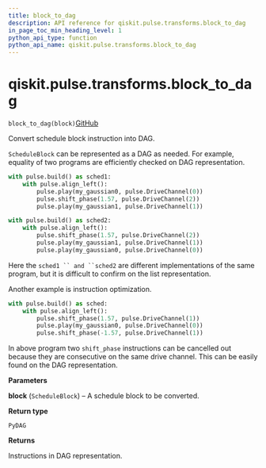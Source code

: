 ```yaml
---
title: block_to_dag
description: API reference for qiskit.pulse.transforms.block_to_dag
in_page_toc_min_heading_level: 1
python_api_type: function
python_api_name: qiskit.pulse.transforms.block_to_dag
---
```


# qiskit.pulse.transforms.block\_to\_dag

<span id="qiskit.pulse.transforms.block_to_dag" />

`block_to_dag(block)`[GitHub](https://github.com/qiskit/qiskit/tree/stable/0.20/qiskit/pulse/transforms/dag.py "view source code")

Convert schedule block instruction into DAG.

`ScheduleBlock` can be represented as a DAG as needed. For example, equality of two programs are efficiently checked on DAG representation.

```python
with pulse.build() as sched1:
    with pulse.align_left():
        pulse.play(my_gaussian0, pulse.DriveChannel(0))
        pulse.shift_phase(1.57, pulse.DriveChannel(2))
        pulse.play(my_gaussian1, pulse.DriveChannel(1))

with pulse.build() as sched2:
    with pulse.align_left():
        pulse.shift_phase(1.57, pulse.DriveChannel(2))
        pulse.play(my_gaussian1, pulse.DriveChannel(1))
        pulse.play(my_gaussian0, pulse.DriveChannel(0))
```

Here the `sched1 `` and ``sched2` are different implementations of the same program, but it is difficult to confirm on the list representation.

Another example is instruction optimization.

```python
with pulse.build() as sched:
    with pulse.align_left():
        pulse.shift_phase(1.57, pulse.DriveChannel(1))
        pulse.play(my_gaussian0, pulse.DriveChannel(0))
        pulse.shift_phase(-1.57, pulse.DriveChannel(1))
```

In above program two `shift_phase` instructions can be cancelled out because they are consecutive on the same drive channel. This can be easily found on the DAG representation.

**Parameters**

**block** (`ScheduleBlock`) – A schedule block to be converted.

**Return type**

`PyDAG`

**Returns**

Instructions in DAG representation.

